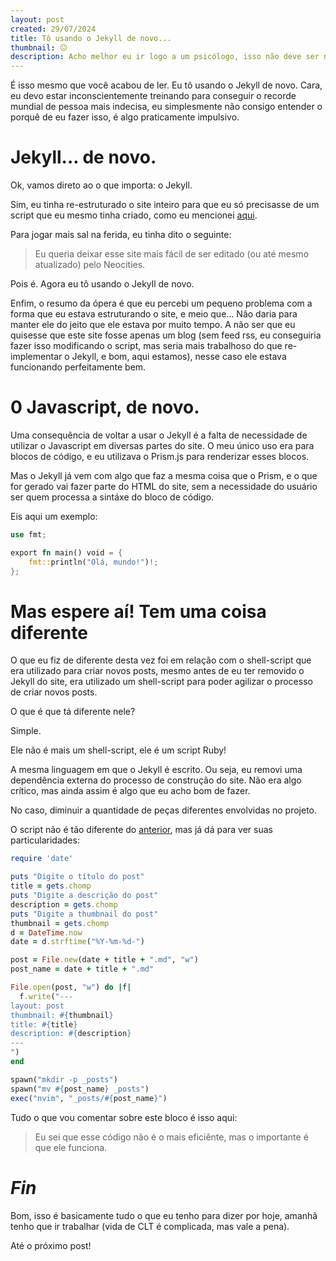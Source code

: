 ```yaml
---
layout: post
created: 29/07/2024
title: Tô usando o Jekyll de novo...
thumbnail: 😐
description: Acho melhor eu ir logo a um psicólogo, isso não deve ser normal
---
```

É isso mesmo que você acabou de ler. Eu tô usando o Jekyll de novo. Cara, eu
devo estar inconscientemente treinando para conseguir o recorde mundial de
pessoa mais indecisa, eu simplesmente não consigo entender o porquê de eu fazer
isso, é algo praticamente impulsivo.

# Jekyll... de novo.

Ok, vamos direto ao o que importa: o Jekyll.

Sim, eu tinha re-estruturado o site inteiro para que eu só precisasse de um
script que eu mesmo tinha criado, como eu mencionei [aqui](/2024/06/25/Simplifiquei-o-site.html).

Para jogar mais sal na ferida, eu tinha dito o seguinte:

> Eu queria deixar esse site mais fácil de ser editado (ou até mesmo atualizado) pelo Neocities.

Pois é. Agora eu tô usando o Jekyll de novo.

Enfim, o resumo da ópera é que eu percebi um pequeno problema com a forma que
eu estava estruturando o site, e meio que... Não daria para manter ele do jeito
que ele estava por muito tempo. A não ser que eu quisesse que este site fosse
apenas um blog (sem feed rss, eu conseguiria fazer isso modificando o script,
mas seria mais trabalhoso do que re-implementar o Jekyll, e bom, aqui estamos),
nesse caso ele estava funcionando perfeitamente bem.

# 0 Javascript, de novo.

Uma consequência de voltar a usar o Jekyll é a falta de necessidade de utilizar
o Javascript em diversas partes do site. O meu único uso era para blocos de
código, e eu utilizava o Prism.js para renderizar esses blocos.

Mas o Jekyll já vem com algo que faz a mesma coisa que o Prism, e o que for
gerado vai fazer parte do HTML do site, sem a necessidade do usuário ser quem
processa a sintáxe do bloco de código.

Eis aqui um exemplo:

```rust
use fmt;

export fn main() void = {
    fmt::println("Olá, mundo!")!;
};
```

# Mas espere aí! Tem uma coisa diferente

O que eu fiz de diferente desta vez foi em relação com o shell-script que era
utilizado para criar novos posts, mesmo antes de eu ter removido o Jekyll do
site, era utilizado um shell-script para poder agilizar o processo de criar
novos posts.

O que é que tá diferente nele?

Simple.

Ele não é mais um shell-script, ele é um script Ruby!

A mesma linguagem em que o Jekyll é escrito. Ou seja, eu removi uma dependência
externa do processo de construção do site. Não era algo crítico, mas ainda
assim é algo que eu acho bom de fazer.

No caso, diminuir a quantidade de peças diferentes envolvidas no projeto.

O script não é tão diferente do [anterior](/2024/06/25/Simplifiquei-o-site.html),
mas já dá para ver suas particularidades:

```ruby
require 'date'

puts "Digite o título do post"
title = gets.chomp
puts "Digite a descrição do post"
description = gets.chomp
puts "Digite a thumbnail do post"
thumbnail = gets.chomp
d = DateTime.now
date = d.strftime("%Y-%m-%d-")

post = File.new(date + title + ".md", "w")
post_name = date + title + ".md"

File.open(post, "w") do |f|
  f.write("---
layout: post
thumbnail: #{thumbnail}
title: #{title}
description: #{description}
---
")
end

spawn("mkdir -p _posts")
spawn("mv #{post_name} _posts")
exec("nvim", "_posts/#{post_name}")
```

Tudo o que vou comentar sobre este bloco é isso aqui:
> Eu sei que esse código não é o mais eficiênte, mas o importante é que ele funciona.

# _Fin_

Bom, isso é basicamente tudo o que eu tenho para dizer por hoje, amanhã tenho
que ir trabalhar (vida de CLT é complicada, mas vale a pena).

Até o próximo post!


